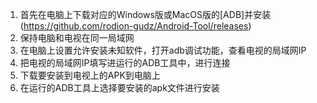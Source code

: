 1. 首先在电脑上下载对应的Windows版或MacOS版的[ADB]并安装(https://github.com/rodion-gudz/Android-Tool/releases)
2. 保持电脑和电视在同一局域网
3. 在电脑上设置允许安装未知软件，打开adb调试功能，查看电视的局域网IP
4. 把电视的局域网IP填写进运行的ADB工具中，进行连接
5. 下载要安装到电视上的APK到电脑上
6. 在运行的ADB工具上选择要安装的apk文件进行安装
